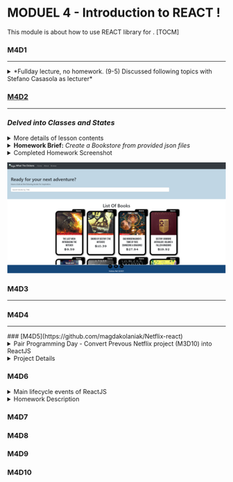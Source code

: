 # MODUEL 4 - Introduction to REACT !

This module is about how to use REACT library for .
[TOCM]

### M4D1
<hr>
<details>
<summary> *Fullday lecture, no homework. (9-5) Discussed following topics with Stefano Casasola as lecturer* </summary>
<ul>
	<li>- Install/Setup React</li>
		<ul>
		<li>versions</li>
	 	<li>basic packages</li>
		<li>nodemodules</li>bodytone evo 4 review

		<li>yarn</li>
		<li>a list!</li>
		</ul>
	<li> Componets</li>
	<li>Props</li>
	<li> Import/Export</li>
	<li>States</li>
	<li> Classes - *Featured, but not explained in depth. To be touched on later.*</li>
</details>

### [M4D2](https://github.com/FlyingVespa/M4_Strive.School/tree/main/M4D2/whatthedickens-app)
<hr>

### <strong>_Delved into Classes</strong> and <strong>States</strong>_
<details><summary>More details of lesson contents</summary>
</details>
<details>
<summary><strong>Homework Brief:</strong> <em>Create a Bookstore from provided json files</em></summary>
<ul>
	<li>Make first React-app</li>
	<ul>
		<li>Jumbotron</li>
		<li>Navbar</li>
		<li>Footer</li>
		<li>use provided JSON to display Books</li></ul>
	</ul>
</details>
<details><summary>Completed Homework Screenshot</summary><p align="center"><img src="./M4D2/M4D2_bookstore.png"/></p></details>

![test!](https://github.com/FlyingVespa/M4_Strive.School/blob/main/M4D2/M4D2_bookstore.png)

### M4D3
<hr>

### M4D4
<hr>
### [M4D5](https://github.com/magdakolaniak/Netflix-react)

<details><summary>Pair Programming Day - Convert Prevous Netflix project (M3D10) into ReactJS</summary>
In collaboration with:
<ul>
<li>** Magdalene K - <em>Navbar & Footer</em></li>
<li>** Busola - <em>Search/Filter & API</em></li>
<li>** Hedri(Me) - <em>Styling/ CSS , ensure project elements sync</em></li>
</ul>
</details>

<details><summary>Project Details</summary>

[Link to project M4D5](https://github.com/magdakolaniak/Netflix-react)

<em>This (M4D5 inside this repository) folder will be updated by me, to fully comply with homework brief and to 'finish' it. Thus, will differ from original homework, to see homework prior to my updates, click link above</em>

Group Attempt:
<img width="700" src="(https://github.com/FlyingVespa/M4_Strive.School/blob/main/M4D5/screencapture%202021-05-01.png">
Solo Rework Attempt:

</details>

### M4D6

<details>
<summary>Main lifecycle events of ReactJS</summary>
<ul>
	<li>constructor() - <em>Mounting</em></li>
	<li>componentDidMount() - <em>Mounting</em></li>
	<li>componentWillUnmount() - <em>Unmounting</em></li>
	<li>componentDidUpdate() - <em>Updating</em></li>
	<li>render() - <em>Updating</em></li>
</ul>
Created a async API fetch, update state. Movies, using dropdown option to select and mount state. 
</details>
<details><summary>Homework Description</summary></details>

### M4D7
### M4D8
### M4D9
### M4D10

